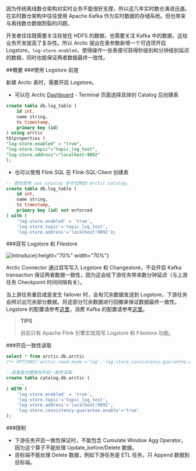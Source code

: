 因为传统离线数仓架构对实时业务不能很好支撑，所以这几年实时数仓演进迅速。在实时数仓架构中往往使用 Apache Kafka 作为实时数据的存储系统。但也带来与离线数仓数据割裂的问题。

开发者往往既需要关注存放在 HDFS 的数据，也需要关注 Kafka 中的数据，这给业务开发提高了复杂性。所以 Arctic 提出在表参数新增一个可选项开启 Logstore，`log-store.enabled`，使得操作一张表便可获得秒级别和分钟级别延迟的数据，同时也能保证两者数据最终一致性。

##概要
###使用 Logstore 前提

新建 Arctic 表时，需要开启 Logstore。

- 可以在 Arctic [Dashboard](http://localhost:1630) - Terminal 页面选择具体的 Catalog 后创建表

```sql
create table db.log_table (
    id int,
    name string,
    ts timestamp,
    primary key (id)
) using arctic
tblproperties (
"log-store.enabled" = "true",
"log-store.topic"="topic_log_test",
"log-store.address"="localhost:9092"
);
```

- 也可以使用 Flink SQL 在 Flink-SQL-Client 创建表

```sql
-- 首先使用 use catalog 命令切换到 arctic catalog。
create table db.log_table (
    id int,
    name string,
    ts timestamp,
    primary key (id) not enforced
) with (
    'log-store.enabled' = 'true',
    'log-store.topic'='topic_log_test',
    'log-store.address'='localhost:9092');
```

###双写 Logstore 和 Filestore

![Introduce](../images/double-write.png){:height="70%" width="70%"}

Arctic Connector 通过双写写入 Logstore 和 Changestore，不会开启 Kafka transaction 保证两者数据一致性，因为这会给下游任务带来数分钟延迟（与上游任务 Checkpoint 时间间隔有关）。

当上游任务重启或是发生 failover 时，会有冗余数据发送到 Logstore，下游任务会辨识出冗余部分数据，将这部分冗余数据进行回撤来保证数据最终一致性。
Logstore 的配置请参考[这里](../meta-service/table-properties.md#logstore)，消费 Kafka 的配置请参考[这里](flink-dml.md#logstore)。
> **TIPS**
>
> 目前只有 Apache Flink 引擎实现双写 Logstore 和 Filestore 功能。
> 

###开启一致性读取
```sql
select * from arctic.db.arctic
/*+ OPTIONS('arctic.read.mode'='log','log-store.consistency-guarantee.enable'='true') */;

--或者是创建表时开启一致性读取
create table catalog.db.arctic (
    ...
) WITH (
    'log-store.enabled' = 'true',
    'log-store.topic'='topic_log_test',
    'log-store.address'='localhost:9092',
    'log-store.consistency-guarantee.enable'='true'
);
```

###限制

- 下游任务开启一致性保证时，不能包含 Cumulate Window Agg Operator，因为这个算子不能处理 Update_before/Delete 数据。
- 目标端不能处理 Delete 数据，例如下游任务是 ETL 任务，只 Append 数据到目标端。
